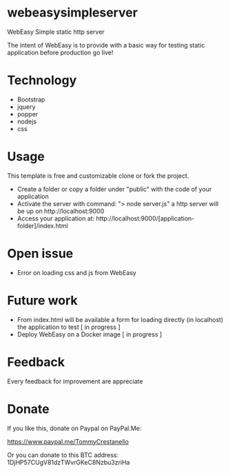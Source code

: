 # webeasysimpleserver
WebEasy Simple static http server 

The intent of WebEasy is to provide with a basic way for testing static application before production go live!

# Technology
- Bootstrap 
- jquery
- popper
- nodejs
- css

# Usage
This template is free and customizable clone or fork the project.

- Create a folder or copy a folder under "public" with the code of your application
- Activate the server with command: "> node server.js" a http server will be up on http://localhost:9000
- Access your application at: http://localhost:9000/[application-folder]/index.html

# Open issue
- Error on loading css and js from WebEasy

# Future work
- From index.html will be available a form for loading directly (in localhost) the application to test [ in progress ]
- Deploy WebEasy on a Docker image [ in progress ]

# Feedback 
Every feedback for improvement are appreciate

# Donate
If you like this, donate on Paypal on PayPal.Me: 

https://www.paypal.me/TommyCrestanello

Or you can donate to this BTC address: 1DjHP57CUgV81dzTWvrGKeC8Nzbu3zriHa
